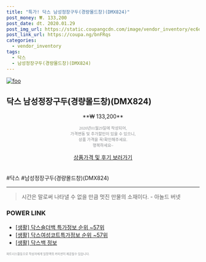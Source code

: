 ```yaml
--- 
title: "특가! 닥스 남성정장구두(경량몰드창)(DMX824)" 
post_money: ₩. 133,200 
post_date: dt. 2020.01.29 
post_img_url: https://static.coupangcdn.com/image/vendor_inventory/ec6d/472591b4f3afa09f4638c2077ab25beb50879c2ec535a9c31ce1bdc8384d.jpg 
post_link_url: https://coupa.ng/bnFRqs 
categories: 
  - vendor_inventory 
tags: 
  - 닥스 
  - 남성정장구두(경량몰드창)(DMX824) 
--- 
```

[![foo](https://static.coupangcdn.com/image/vendor_inventory/ec6d/472591b4f3afa09f4638c2077ab25beb50879c2ec535a9c31ce1bdc8384d.jpg)](https://coupa.ng/bnFRqs) 

## 닥스 남성정장구두(경량몰드창)(DMX824) 
<p style="text-align: center;">**₩ 133,200**</p> 
<p style="text-align: center;"><span style="color: #898c8f; font-family: Georgia,Times,serif; font-size: 0.75em;">2020년01월29일에 작성되어, <br>가격변동 및 추가할인이 있을 수 있으니,<br> 상품 가격을 꼭!확인해주세요.<br>행복하세요~</span> 
</p>	 
<div markdown="0" style="text-align: center;"><a href="https://coupa.ng/bnFRqs" class="btn btn--success">상품가격 및 후기 보러가기</a></div> 
<br><br> 
  #닥스 #남성정장구두(경량몰드창)(DMX824) 
<hr> 

> 시간은 말로써 나타낼 수 없을 만큼 멋진 만물의 소재이다. - 아놀드 버넷 


### POWER LINK

* <a href="https://blog.naver.com/sakai111/221778643275" target="_blank"> [생활] 닥스숄더백 특가정보 순위 ~57위</a>
* <a href="https://blog.naver.com/fasyy4321/221772341752" target="_blank"> [생활] 닥스여성코트특가정보 순위 ~57위</a>
* <a href="https://blog.naver.com/sakai111/221758916639" target="_blank"> [생활] 닥스백 정보 </a>

<span style="color: #898c8f; font-family: Georgia,Times,serif; font-size: 0.55em;">파트너스활동으로 작성자에게 일정액의 커미션이 제공될수 있습니다.</span> 
